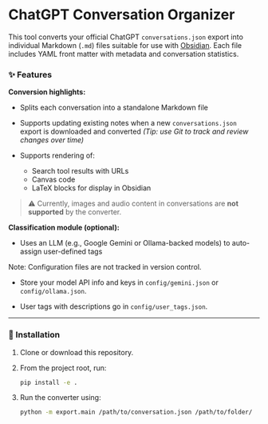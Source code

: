 # ChatGPT Conversation Organizer

This tool converts your official ChatGPT `conversations.json` export into individual Markdown (`.md`) files suitable for use with [Obsidian](https://obsidian.md/).
Each file includes YAML front matter with metadata and conversation statistics.

### ✨ Features

**Conversion highlights:**

* Splits each conversation into a standalone Markdown file

* Supports updating existing notes when a new `conversations.json` export is downloaded and converted
  *(Tip: use Git to track and review changes over time)*


* Supports rendering of:
  * Search tool results with URLs
  * Canvas code
  * LaTeX blocks for display in Obsidian



> ⚠️ Currently, images and audio content in conversations are **not supported** by the converter.




**Classification module (optional):**

* Uses an LLM (e.g., Google Gemini or Ollama-backed models) to auto-assign user-defined tags

Note: Configuration files are not tracked in version control.

   * Store your model API info and keys in `config/gemini.json` or `config/ollama.json`.

   * User tags with descriptions go in `config/user_tags.json`.

---

### 🔧 Installation

1. Clone or download this repository.
2. From the project root, run:

   ```bash
   pip install -e .
   ```
3. Run the converter using:
   ```bash
   python -m export.main /path/to/conversation.json /path/to/folder/
   ```

